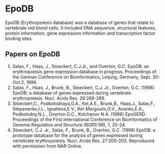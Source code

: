 # EpoDB
EpoDB (Erythropoiesis database) was a database of genes that relate to vertebrate red blood cells. It included DNA sequence, structural features, protein information, gene expression information and transcription factor binding sites. 

## Papers on EpoDB

1. Salas, F., Haas, J., Stoeckert, C.J.Jr., and Overton, G.C. EpoDB: an erythropoiesis gene expression database in progress. Proceedings of the German Conference on Bioinformatics, Leipzig, Germany, Sept. 30-Oct.2, 1996.
2. Salas, F., Haas, J., Brunk, B., Stoeckert, C.J. Jr., Overton, G.C. (1998) EpoDB: a database of genes expressed during vertebrate erythropoiesis. Nucl. Acids Res. 26:288-289.
3. Stoeckert,C., Podkolodnaya,O.A., Kel,A.E., Brunk,B., Haas,J., Salas,F., Stepanenko,I.L., Ignatieva,E.V., Kel-Margoulis,O.V., Ananko,E.A., Podkolodny,N.L., Overton G.C., Kolchanov N.A. (1998) EpoGERD. Proceedings of the First International Conference on Bioinformatics of Genome Regulation and Structure (BGRS'98), 1, 20-24.
4. Stoeckert, C.J. Jr., Salas, F., Brunk, B., Overton, G.C. (1999) EpoDB: a prototype database for the analysis of genes expressed during vertebrate erythropoiesis. Nucl. Acids Res. 27:200-203. Reproduced with permission from NAR Online. 
